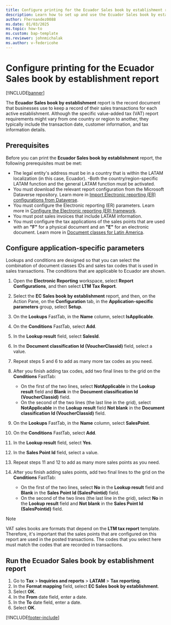 ```yaml
---
title: Configure printing for the Ecuador Sales book by establishment report
description: Learn how to set up and use the Ecuador Sales book by establishment report.
author: Fhernandez0088
ms.date: 01/03/2025
ms.topic: how-to
ms.custom: bap-template
ms.reviewer: johnmichalak
ms.author: v-federicohe
---
```


# Configure printing for the Ecuador Sales book by establishment report

[!INCLUDE[banner](../../includes/banner.md)]

The **Ecuador Sales book by establishment** report is the record document that businesses use to keep a record of their sales transactions for each active establishment. Although the specific value-added tax (VAT) report requirements might vary from one country or region to another, they typically include the transaction date, customer information, and tax information details.

## Prerequisites

Before you can print the **Ecuador Sales book by establishment** report, the following prerequisites must be met:

- The legal entity's address must be in a country that is within the LATAM localization (in this case, Ecuador).
-Both the country/region-specific LATAM function and the general LATAM function must be activated.
- You must download the relevant report configuration from the Microsoft Dataverse repository. Learn more in [Import Electronic reporting (ER) configurations from Dataverse](../global/workspace/gsw-import-er-config-dataverse.md).
- You must configure the Electronic reporting (ER) parameters. Learn more in [Configure the Electronic reporting (ER) framework](../../../fin-ops-core/dev-itpro/analytics/electronic-reporting-er-configure-parameters.md).
- You must post sales invoices that include LATAM information.
- You must configure the tax applications of the sales points that are used with an **"F"** for a physical document and an **"E"** for an electronic document. Learn more in [Document classes for Latin America](ltm-core-document-class.md).

## Configure application-specific parameters

Lookups and conditions are designed so that you can select the combination of document classes IDs and sales tax codes that is used in sales transactions. The conditions that are applicable to Ecuador are shown.

1. Open the **Electronic Reporting** workspace, select **Report Configurations**, and then select **LTM Tax Report**.
1. Select the **EC Sales book by establishment** report, and then, on the Action Pane, on the **Configuration** tab, in the **Application-specific parameters** group, select **Setup**.
1. On the **Lookups** FastTab, in the **Name** column, select **IsApplicable**.
1. On the **Conditions** FastTab, select **Add**.
1. In the **Lookup result** field, select **SalesId**.
1. In the **Document classification Id (VoucherClassid)** field, select a value.
1. Repeat steps 5 and 6 to add as many more tax codes as you need.
1. After you finish adding tax codes, add two final lines to the grid on the **Conditions** FastTab:

    - On the first of the two lines, select **NotApplicable** in the **Lookup result** field and **Blank** in the **Document classification Id (VoucherClassid)** field.
    - On the second of the two lines (the last line in the grid), select **NotApplicable** in the **Lookup result** field **Not blank** in the **Document classification Id (VoucherClassid)** field.

1. On the **Lookups** FastTab, in the **Name** column, select **SalesPoint**.
1. On the **Conditions** FastTab, select **Add**.
1. In the **Lookup result** field, select **Yes**.
1. In the **Sales Point Id** field, select a value.
1. Repeat steps 11 and 12 to add as many more sales points as you need.
1. After you finish adding sales points, add two final lines to the grid on the **Conditions** FastTab:

    - On the first of the two lines, select **No** in the **Lookup result** field and **Blank** in the **Sales Point Id (SalesPointid)** field.
    - On the second of the two lines (the last line in the grid), select **No** in the **Lookup result** field and **Not blank** in the **Sales Point Id (SalesPointid)** field.

> [!NOTE]
> VAT sales books are formats that depend on the **LTM tax report** template. Therefore, it's important that the sales points that are configured on this report are used in the posted transactions. The codes that you select here must match the codes that are recorded in transactions.

## Run the Ecuador Sales book by establishment report

1. Go to **Tax** \> **Inquiries and reports** \> **LATAM** \> **Tax reporting**.
1. In the **Format mapping** field, select **EC Sales book by establishment**.
1. Select **OK**.
1. In the **From** date field, enter a date.
1. In the **To** date field, enter a date.
1. Select **OK**.

[!INCLUDE[footer-include](../../../includes/footer-banner.md)]
